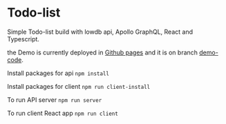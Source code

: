# Todo-list
Simple Todo-list build with lowdb api, Apollo GraphQL, React and Typescript.

the Demo is currently deployed in [Github pages](https://mohamed-sal-ah.github.io/small-Todo-list/) and it is on branch [demo-code](https://github.com/Mohamed-sal-ah/small-Todo-list/tree/demo-code).

Install packages for api ```npm install```

Install packages for client  ```npm run client-install```

To run API server ```npm run server```

To run client React app ```npm run client```
